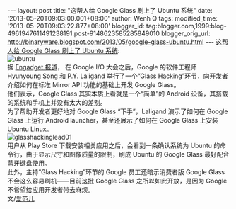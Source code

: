 --- layout: post title: "这帮人给 Google Glass 刷上了 Ubuntu 系统" date:
'2013-05-20T09:03:00.001+08:00' author: Wenh Q tags: modified\_time:
'2013-05-20T09:03:22.877+08:00' blogger\_id:
tag:blogger.com,1999:blog-4961947611491238191.post-9148623585285849010
blogger\_orig\_url:
http://binaryware.blogspot.com/2013/05/google-glass-ubuntu.html ---
[这帮人给 Google Glass 刷上了 Ubuntu
系统](http://www.oschina.net/news/40603/google-glass-rooted-and-hacked-to-run-ubuntu-live-at-google-i-o):\
![ubuntu](http://static.oschina.net/uploads/img/201305/18082611_NSX3.png)\
据 [Engadget
报道](http://www.engadget.com/2013/05/16/google-glass-rooted-and-hacked-to-run-ubuntu-live-at-google-i-o/)，
在 Google I/O 大会之后，Google 的软件工程师 Hyunyoung Song 和 P.Y.
Laligand 举行了一个“Glass Hacking”环节，向开发者介绍如何在标准 Mirror
API 功能的基础上开发 Google Glass。\
他们表示，Google Glass 其实本质上看就是一个“简单”的 Android
设备，其搭载的系统和手机上并没有太大的差别。\
为了帮助开发者更好地对 Google Glass “下手”，Laligand 演示了如何在 Google
Glass 上运行 Android launcher，甚至还展示了如何在 Google Glass 上安装
Ubuntu Linux。\
![glasshackinglead01](http://static.oschina.net/uploads/img/201305/18082611_Rdn3.jpg)\
用户从 Play Store 下载安装相关应用之后，会看到一条确认系统为 Ubuntu
的命令行，由于显示尺寸和图像质量的限制，刷成 Ubuntu 的 Google Glass
最好配合蓝牙键盘使用。\
此外，主持“Glass Hacking”环节的 Google 员工还暗示消费者版 Google Glass
不会这么容易刷机——目前这批 Google Glass 之所以如此开放，是因为 Google
不希望给应用开发者带去麻烦。\
文/[爱范儿](http://www.ifanr.com/news/294252)
